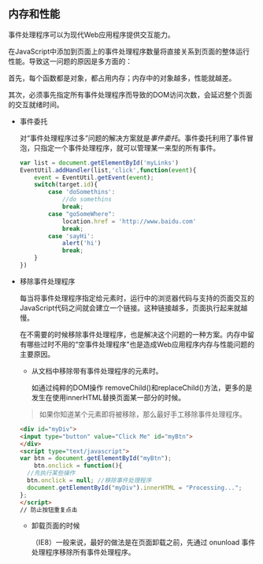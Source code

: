 ## 内存和性能

事件处理程序可以为现代Web应用程序提供交互能力。

在JavaScript中添加到页面上的事件处理程序数量将直接关系到页面的整体运行性能。导致这一问题的原因是多方面的：

首先，每个函数都是对象，都占用内存；内存中的对象越多，性能就越差。

其次，必须事先指定所有事件处理程序而导致的DOM访问次数，会延迟整个页面的交互就绪时间。

* 事件委托

  对“事件处理程序过多”问题的解决方案就是*事件委托*。事件委托利用了事件冒泡，只指定一个事件处理程序，就可以管理某一来型的所有事件。

  ```js
  var list = document.getElementById('myLinks')
  EventUtil.addHandler(list,'click',function(event){
      event = EventUtil.getEvent(event);
      switch(target.id){
          case 'doSomethins':
              //do somethins
              break;
          case "goSomeWhere":
              location.href = 'http://www.baidu.com'
              break;
          case 'sayHi':
              alert('hi')
              break;
      }
  })
  ```

* 移除事件处理程序

  每当将事件处理程序指定给元素时，运行中的浏览器代码与支持的页面交互的JavaScript代码之间就会建立一个链接。这种链接越多，页面执行起来就越慢。

  在不需要的时候移除事件处理程序，也是解决这个问题的一种方案。内存中留有哪些过时不用的“空事件处理程序”也是造成Web应用程序内存与性能问题的主要原因。

  * 从文档中移除带有事件处理程序的元素时。

    如通过纯粹的DOM操作 removeChild()和replaceChild()方法，更多的是发生在使用innerHTML替换页面某一部分的时候。

  > 如果你知道某个元素即将被移除，那么最好手工移除事件处理程序。

  ```html
  <div id="myDiv">
  <input type="button" value="Click Me" id="myBtn">
  </div>
  <script type="text/javascript">
  var btn = document.getElementById("myBtn");
      btn.onclick = function(){
  	//先执行某些操作
  	btn.onclick = null; //移除事件处理程序
  	document.getElementById("myDiv").innerHTML = "Processing...";
  };
  </script>
  // 防止按钮重复点击
  ```

  * 卸载页面的时候

    （IE8）一般来说，最好的做法是在页面卸载之前，先通过 onunload 事件处理程序移除所有事件处理程序。